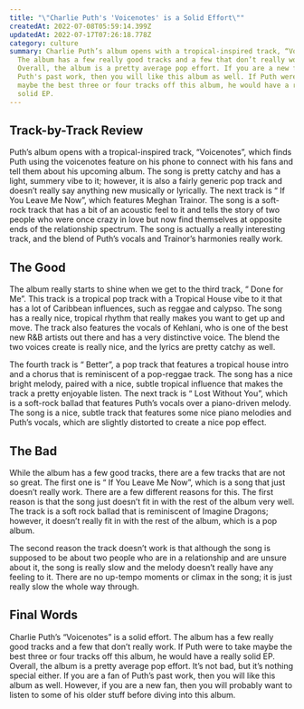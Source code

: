 ```yaml
---
title: "\"Charlie Puth's 'Voicenotes' is a Solid Effort\""
createdAt: 2022-07-08T05:59:14.399Z
updatedAt: 2022-07-17T07:26:18.778Z
category: culture
summary: Charlie Puth’s album opens with a tropical-inspired track, “Voicenotes”
  The album has a few really good tracks and a few that don’t really work.
  Overall, the album is a pretty average pop effort. If you are a new fan of
  Puth's past work, then you will like this album as well. If Puth were to take
  maybe the best three or four tracks off this album, he would have a really
  solid EP.
---
```


## Track-by-Track Review

Puth’s album opens with a tropical-inspired track, “Voicenotes”, which finds Puth using the voicenotes feature on his phone to connect with his fans and tell them about his upcoming album. The song is pretty catchy and has a light, summery vibe to it; however, it is also a fairly generic pop track and doesn’t really say anything new musically or lyrically. The next track is “ If You Leave Me Now”, which features Meghan Trainor. The song is a soft-rock track that has a bit of an acoustic feel to it and tells the story of two people who were once crazy in love but now find themselves at opposite ends of the relationship spectrum. The song is actually a really interesting track, and the blend of Puth’s vocals and Trainor’s harmonies really work.

## The Good

The album really starts to shine when we get to the third track, “ Done for Me”. This track is a tropical pop track with a Tropical House vibe to it that has a lot of Caribbean influences, such as reggae and calypso. The song has a really nice, tropical rhythm that really makes you want to get up and move. The track also features the vocals of Kehlani, who is one of the best new R&B artists out there and has a very distinctive voice. The blend the two voices create is really nice, and the lyrics are pretty catchy as well.

The fourth track is “ Better”, a pop track that features a tropical house intro and a chorus that is reminiscent of a pop-reggae track. The song has a nice bright melody, paired with a nice, subtle tropical influence that makes the track a pretty enjoyable listen. The next track is “ Lost Without You”, which is a soft-rock ballad that features Puth’s vocals over a piano-driven melody. The song is a nice, subtle track that features some nice piano melodies and Puth’s vocals, which are slightly distorted to create a nice pop effect.

## The Bad

While the album has a few good tracks, there are a few tracks that are not so great. The first one is “ If You Leave Me Now”, which is a song that just doesn’t really work. There are a few different reasons for this. The first reason is that the song just doesn’t fit in with the rest of the album very well. The track is a soft rock ballad that is reminiscent of Imagine Dragons; however, it doesn’t really fit in with the rest of the album, which is a pop album.

The second reason the track doesn’t work is that although the song is supposed to be about two people who are in a relationship and are unsure about it, the song is really slow and the melody doesn’t really have any feeling to it. There are no up-tempo moments or climax in the song; it is just really slow the whole way through.

## Final Words

Charlie Puth’s “Voicenotes” is a solid effort. The album has a few really good tracks and a few that don’t really work. If Puth were to take maybe the best three or four tracks off this album, he would have a really solid EP. Overall, the album is a pretty average pop effort. It’s not bad, but it’s nothing special either. If you are a fan of Puth’s past work, then you will like this album as well. However, if you are a new fan, then you will probably want to listen to some of his older stuff before diving into this album.
